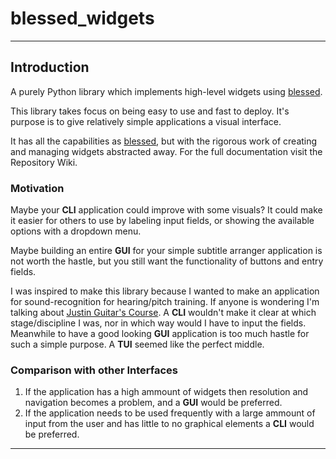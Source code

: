 # blessed_widgets

---

## Introduction

A purely Python library which implements high-level widgets using [blessed](https://github.com/jquast/blessed).

This library takes focus on being easy to use and fast to deploy.
It's purpose is to give relatively simple applications a visual interface.

It has all the capabilities as [blessed](https://github.com/jquast/blessed), but with the rigorous work of creating and managing widgets abstracted away. For the full documentation visit the Repository Wiki.

### Motivation

Maybe your **CLI** application could improve with some visuals?
It could make it easier for others to use by labeling input fields, or showing the available options with a dropdown menu.

Maybe building an entire **GUI** for your simple subtitle arranger application is not worth the hastle, but you still want the functionality of buttons and entry fields.

I was inspired to make this library because I wanted to make an application for sound-recognition for hearing/pitch training. If anyone is wondering I'm talking about [Justin Guitar's Course](https://www.justinguitar.com/).
A **CLI** wouldn't make it clear at which stage/discipline I was, nor in which way would I have to input the fields. Meanwhile to have a good looking **GUI** application is too much hastle for such a simple purpose. A **TUI** seemed like the perfect middle.

### Comparison with other Interfaces

1. If the application has a high ammount of widgets then resolution and navigation becomes a problem, and a **GUI** would be preferred.
2. If the application needs to be used frequently with a large ammount of input from the user and has little to no graphical elements a **CLI** would be preferred.

---